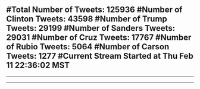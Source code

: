 #Total Number of Tweets: 125936 
#Number of Clinton Tweets: 43598
#Number of Trump Tweets: 29199
#Number of Sanders Tweets: 29031
#Number of Cruz Tweets: 17767
#Number of Rubio Tweets: 5064
#Number of Carson Tweets: 1277
#Current Stream Started at Thu Feb 11 22:36:02 MST
---
---
---
